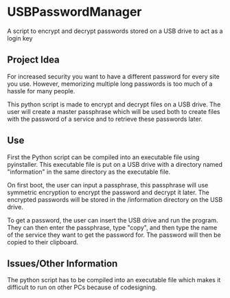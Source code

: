 # USBPasswordManager
A script to encrypt and decrypt passwords stored on a USB drive to act as a login key

## Project Idea ##

For increased security you want to have a different password for every site you use. However, memorizing multiple long passwords is too much of a hassle for many people.

This python script is made to encrypt and decrypt files on a USB drive. The user will create a master passphrase which will be used both to create files with the password of a service and to retrieve these passwords later.

## Use ##

First the Python script can be compiled into an executable file using pyinstaller.
This executable file is put on a USB drive with a directory named "information" in the same directory as the executable file.

On first boot, the user can input a passphrase, this passphrase will use symmetric encryption to encrypt the password and decrypt it later.
The encrypted passwords will be stored in the /information directory on the USB drive.

To get a password, the user can insert the USB drive and run the program. They can then enter the passphrase, type "copy", and then type the name of the service they want to get the password for.
The password will then be copied to their clipboard.

## Issues/Other Information ##

The python script has to be compiled into an executable file which makes it difficult to run on other PCs because of codesigning.
